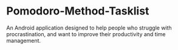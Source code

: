 # Pomodoro-Method-Tasklist
An Android application designed to help people who struggle with procrastination, and want to improve their productivity and time management.
